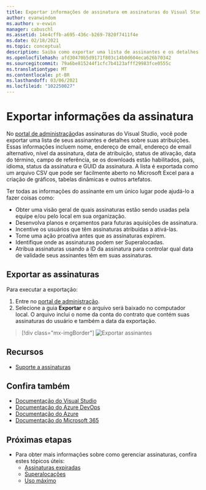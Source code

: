 ```yaml
---
title: Exportar informações de assinatura em assinaturas do Visual Studio | Microsoft Docs
author: evanwindom
ms.author: v-evwin
manager: cabuschl
ms.assetid: 14e4cffb-a695-436c-b269-7820f7411f4e
ms.date: 02/18/2021
ms.topic: conceptual
description: Saiba como exportar uma lista de assinantes e os detalhes de suas atribuições de assinatura.
ms.openlocfilehash: afd30470b5d9171f803c14b0d604eca626b70342
ms.sourcegitcommit: 79a6be815244f1cfc7b4123afff29983fce0555c
ms.translationtype: MT
ms.contentlocale: pt-BR
ms.lasthandoff: 03/06/2021
ms.locfileid: "102250027"
---
```

# <a name="export-subscription-information"></a>Exportar informações da assinatura
No [portal de administração](https://manage.visualstudio.com)das assinaturas do Visual Studio, você pode exportar uma lista de seus assinantes e detalhes sobre suas atribuições. Essas informações incluem nome, endereço de email, endereço de email alternativo, nível da assinatura, data de atribuição, status de ativação, data do término, campo de referência, se os downloads estão habilitados, país, idioma, status da assinatura e GUID da assinatura.  A lista é exportada como um arquivo CSV que pode ser facilmente aberto no Microsoft Excel para a criação de gráficos, tabelas dinâmicas e outros artefatos.

Ter todas as informações do assinante em um único lugar pode ajudá-lo a fazer coisas como:
- Obter uma visão geral de quais assinaturas estão sendo usadas pela equipe e/ou pelo local em sua organização.
- Desenvolva planos e orçamentos para futuras aquisições de assinatura. 
- Incentive os usuários que têm assinaturas atribuídas a ativá-las.
- Tome uma ação proativa antes que as assinaturas expirem.  
- Identifique onde as assinaturas podem ser Superalocadas. 
- Atribua assinaturas usando a ID da assinatura para controlar qual data de validade seus assinantes têm em suas assinaturas. 

## <a name="export-your-subscriptions"></a>Exportar as assinaturas
Para executar a exportação:
1. Entre no [portal de administração](https://manage.visualstudio.com).
2. Selecione a guia **Exportar** e o arquivo será baixado no computador local. O arquivo inclui o nome da conta do contrato que contém suas assinaturas do usuário e também a data da exportação.
> [!div class="mx-imgBorder"]
> ![Exportar assinantes](_img/exporting-subscriptions/exporting-subscriptions.png "Clique em exportar para baixar uma lista completa de suas assinaturas atribuídas.")

## <a name="resources"></a>Recursos
- [Suporte a assinaturas](https://visualstudio.microsoft.com/subscriptions/support/)

## <a name="see-also"></a>Confira também
- [Documentação do Visual Studio](/visualstudio/)
- [Documentação do Azure DevOps](/azure/devops/)
- [Documentação do Azure](/azure/)
- [Documentação do Microsoft 365](/microsoft-365/)

## <a name="next-steps"></a>Próximas etapas
- Para obter mais informações sobre como gerenciar assinaturas, confira estes tópicos úteis:
    - [Assinaturas expiradas](handle-expired-license.md)
    - [Superalocações](handle-overclaimed-license.md)
    - [Uso máximo](maximum-usage.md)
